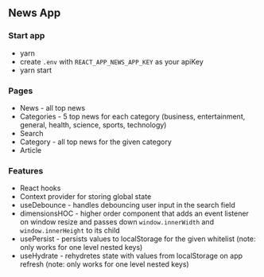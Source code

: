## News App

### Start app

- yarn
- create `.env` with `REACT_APP_NEWS_APP_KEY` as your apiKey
- yarn start

### Pages

- News - all top news
- Categories - 5 top news for each category (business, entertainment, general, health, science, sports, technology)
- Search
- Category - all top news for the given category
- Article

### Features

- React hooks
- Context provider for storing global state
- useDebounce - handles debouncing user input in the search field
- dimensionsHOC - higher order component that adds an event listener on window resize and passes down `window.innerWidth` and `window.innerHeight` to its child
- usePersist - persists values to localStorage for the given whitelist (note: only works for one level nested keys)
- useHydrate - rehydretes state with values from localStorage on app refresh (note: only works for one level nested keys)
